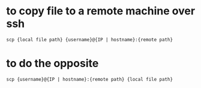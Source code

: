 # to copy file to a remote machine over ssh
	scp {local file path} {username}@{IP | hostname}:{remote path}
# to do the opposite
	scp {username}@{IP | hostname}:{remote path} {local file path}
